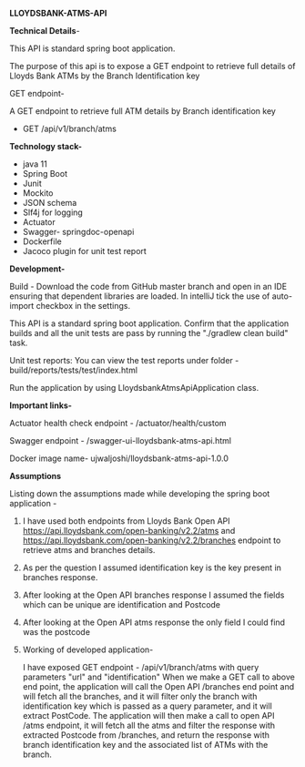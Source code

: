 **LLOYDSBANK-ATMS-API**

**Technical Details**-

This API is standard spring boot application.

The purpose of this api is to expose a GET endpoint to retrieve full details of Lloyds Bank ATMs by the Branch Identification key

GET endpoint-

A GET endpoint to retrieve full ATM details by Branch identification key

- GET /api/v1/branch/atms

**Technology stack-**
- java 11
- Spring Boot
- Junit
- Mockito
- JSON schema
- Slf4j for logging
- Actuator
- Swagger- springdoc-openapi
- Dockerfile
- Jacoco plugin for unit test report

**Development-**

Build - Download the code from GitHub master branch and open in an IDE ensuring that dependent libraries are loaded. In intelliJ tick the use of auto-import checkbox in the settings.

This API is a standard spring boot application. Confirm that the application builds and all the unit tests are pass by running the "./gradlew clean build" task. 

Unit test reports: You can view the test reports under folder - build/reports/tests/test/index.html

Run the application by using LloydsbankAtmsApiApplication class.

**Important links-**

Actuator health check endpoint - /actuator/health/custom

Swagger endpoint - /swagger-ui-lloydsbank-atms-api.html

Docker image name- ujwaljoshi/lloydsbank-atms-api-1.0.0

**Assumptions**

Listing down the assumptions made while developing the spring boot application -
1. I have used both endpoints from Lloyds Bank Open API https://api.lloydsbank.com/open-banking/v2.2/atms and https://api.lloydsbank.com/open-banking/v2.2/branches endpoint to retrieve atms and branches details.
2. As per the question I assumed identification key is the key present in branches response.
3. After looking at the Open API branches response I assumed the fields which can be unique are identification and Postcode
4. After looking at the Open API atms response the only field I could find was the postcode
5. Working of developed application-

    I have exposed GET endpoint - /api/v1/branch/atms with query parameters "url" and "identification"
    When we make a GET call to above end point, the application will call the Open API /branches end point and will fetch all the branches, 
    and it will filter only the branch with identification key which is passed as a query parameter, and it will extract PostCode.
    The application will then make a call to open API /atms endpoint, it will fetch all the atms and filter the response with extracted Postcode from /branches, and return the response with branch identification key and the associated list of ATMs with the branch.




